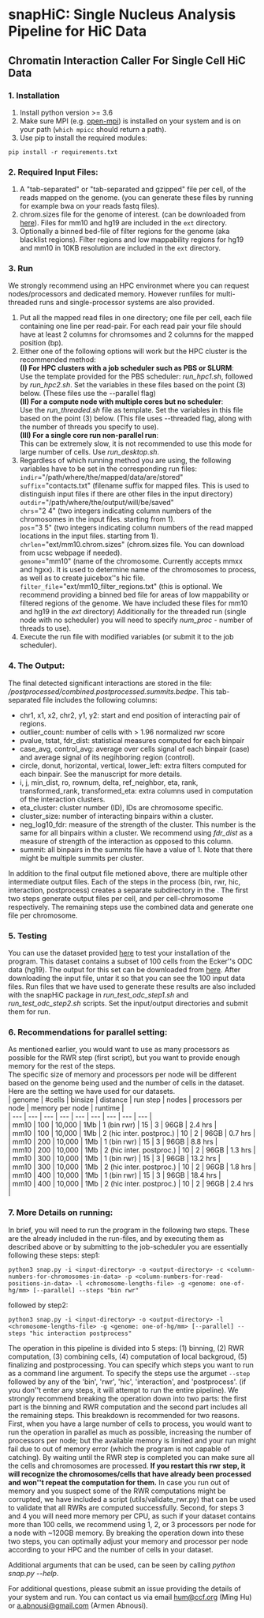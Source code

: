 # snapHiC: Single Nucleus Analysis Pipeline for HiC Data 
## Chromatin Interaction Caller For Single Cell HiC Data
### 1. Installation 
1. Install python version >= 3.6 
2. Make sure MPI (e.g. [open-mpi](https://www.open-mpi.org/)) is installed on your system and is on your path (`which mpicc` should return a path). 
3. Use pip to install the required modules: 
```
pip install -r requirements.txt
```

### 2. Required Input Files:
1. A "tab-separated" or "tab-separated and gzipped" file per cell, of the reads mapped on the genome. (you can generate these files by running for example bwa on your reads fastq files).
2. chrom.sizes file for the genome of interest. (can be downloaded from [here](https://hgdownload.soe.ucsc.edu/downloads.html)). Files for mm10 and hg19 are included in the `ext` directory. 
3. Optionally a binned bed-file of filter regions for the genome (aka blacklist regions). Filter regions and low mappability regions for hg19 and mm10 in 10KB resolution are included in the `ext` directory. 

### 3. Run
We strongly recommend using an HPC environmet where you can request nodes/processors and dedicated memory. However runfiles for multi-threaded runs and single-processor systems are also provided.
1. Put all the mapped read files in one directory; one file per cell, each file containing one line per read-pair. For each read pair your file should have at least 2 columns for chromsomes and 2 columns for the mapped position (bp).  
2. Either one of the following options will work but the HPC cluster is the recommended method:  
&Tab;**(I) For HPC clusters with a job scheduler such as PBS or SLURM**:  
&Tab;&Tab; Use the template provided for the PBS scheduler: *run_hpc1.sh*, followed by *run_hpc2.sh*. Set the variables in these files based on the point (3) below. (These files use the --parallel flag)  
&Tab;**(II) For a compute node with multiple cores but no scheduler**:  
&Tab;&Tab; Use the *run_threaded.sh* file as template. Set the variables in this file based on the point (3) below. (This file uses --threaded flag, along with the number of threads you specify to use).  
&Tab;**(III) For a single core run non-parallel run**:  
&Tab;&Tab; This can be extremely slow, it is not recommended to use this mode for large number of cells. Use *run_desktop.sh*.
3. Regardless of which running method you are using, the following variables have to be set in the corresponding run files:  
&Tab;`indir`="/path/where/the/mapped/data/are/stored"   
&Tab;`suffix`="contacts.txt" (filename suffix for mapped files. This is used to distinguish input files if there are other files in the input directory)  
&Tab;`outdir`="/path/where/the/output/will/be/saved"  
&Tab;`chrs`="2 4" (two integers indicating column numbers of the chromosomes in the input files. starting from 1).  
&Tab;`pos`="3 5" (two integers indicating column numbers of the read mapped locations in the input files. starting from 1). 
&Tab;`chrlen`="ext/mm10.chrom.sizes" (chrom.sizes file. You can download from ucsc webpage if needed).  
&Tab;`genome`="mm10" (name of the chromosome. Currently accepts mmxx and hgxx). It is used to determine name of the chromosomes to process, as well as to create juicebox''s hic file.   
&Tab;`filter_file`="ext/mm10_filter_regions.txt" (this is optional. We recommend providing a binned bed file for areas of low mappability or filtered regions of the genome. We have included these files for mm10 and hg19 in the *ext* directory) 
&Tab;Additionally for the threaded run (single node with no scheduler) you will need to specify *num_proc* - number of threads to use).  
4. Execute the run file with modified variables (or submit it to the job scheduler). 

### 4. The Output: 
The final detected significant interactions are stored in the file: *<outdir>/postprocessed/combined.postprocessed.summits.bedpe*. This tab-separated file includes the following columns:  
- chr1, x1, x2, chr2, y1, y2: start and end position of interacting pair of regions. 
- outlier_count: number of cells with > 1.96 normalized rwr score  
- pvalue, tstat, fdr_dist: statistical measures computed for each binpair 
- case_avg, control_avg: average over cells signal of each binpair (case) and average signal of its negihboring region (control). 
- circle, donut, horizontal, vertical, lower_left: extra filters computed for each binpair. See the manuscript for more details. 
- i, j, min_dist, ro, rownum, delta, ref_neighbor, eta, rank, transformed_rank, transformed_eta: extra columns used in computation of the interaction clusters. 
- eta_cluster: cluster number (ID), IDs are chromosome specific. 
- cluster_size: number of interacting binpairs within a cluster. 
- neg_log10_fdr: measure of the strength of the cluster.  This number is the same for all binpairs within a cluster. We recommend using *fdr_dist* as a measure of strength of the interaction as opposed to this column. 
- summit: all binpairs in the summits file have a value of 1. Note that there might be multiple summits per cluster. 

In addition to the final output file metioned above, there are multiple other intermediate output files. Each of the steps in the process (bin, rwr, hic, interaction, postprocess) creates a separate subdirectory in the *<outdir>*. The first two steps generate output files per cell, and per cell-chromosome respectively. The remaining steps use the combined data and generate one file per chromosome. 

### 5. Testing  
You can use the dataset provided [here](http://renlab.sdsc.edu/abnousa/snapHiC/test/input/Ecker/ODC_100.tar.gz) to test your installation of the program. This dataset contains a subset of 100 cells from the Ecker''s ODC data (hg19). The output for this set can be downloaded from [here](http://renlab.sdsc.edu/abnousa/snapHiC/test/output/Ecker/ODC_100_output.tar). 
After downloading the input file, untar it so that you can see the 100 input data files. Run files that we have used to generate these results are also included with the snapHiC package in *run_test_odc_step1.sh* and *run_test_odc_step2.sh* scripts. Set the input/output directories and submit them for run.

### 6. Recommendations for parallel setting:  
As mentioned earlier, you would want to use as many processors as possible for the RWR step (first script), but you want to provide enough memory for the rest of the steps.  
The specific size of memory and processors per node will be different based on the genome being used and the number of cells in the dataset. Here are the setting we have used for our datasets.  
| genome | #cells | binsize | distance | run step | nodes | processors per node | memory per node | runtime |  
| --- | --- | --- | --- | --- | --- | --- | --- | --- |  
| mm10 | 100 | 10,000 | 1Mb | 1 (bin rwr) | 15 | 3 | 96GB | 2.4 hrs |  
| mm10 | 100 | 10,000 | 1Mb | 2 (hic inter. postproc.) | 10 | 2 | 96GB | 0.7 hrs |  
| mm10 | 200 | 10,000 | 1Mb | 1 (bin rwr) | 15 | 3 | 96GB | 8.8 hrs |  
| mm10 | 200 | 10,000 | 1Mb | 2 (hic inter. postproc.) | 10 | 2 | 96GB | 1.3 hrs |  
| mm10 | 300 | 10,000 | 1Mb | 1 (bin rwr) | 15 | 3 | 96GB | 13.2 hrs |  
| mm10 | 300 | 10,000 | 1Mb | 2 (hic inter. postproc.) | 10 | 2 | 96GB | 1.8 hrs |  
| mm10 | 400 | 10,000 | 1Mb | 1 (bin rwr) | 15 | 3 | 96GB | 18.4 hrs |  
| mm10 | 400 | 10,000 | 1Mb | 2 (hic inter. postproc.) | 10 | 2 | 96GB | 2.4 hrs |  
 
### 7. More Details on running:
In brief, you will need to run the program in the following two steps. These are the already included in the run-files, and by executing them as described above or by submitting to the job-scheduler you are essentially following these steps:
step1:
```
python3 snap.py -i <input-directory> -o <output-directory> -c <column-numbers-for-chromosomes-in-data> -p <column-numbers-for-read-positions-in-data> -l <chromosome-lengths-file> -g <genome: one-of-hg/mm> [--parallel] --steps "bin rwr"
```
followed by step2:
```
python3 snap.py -i <input-directory> -o <output-directory> -l <chromosome-lengths-file> -g <genome: one-of-hg/mm> [--parallel] --steps "hic interaction postprocess"
```

The operation in this pipeline is divided into 5 steps: (1) binning, (2) RWR computation, (3) combining cells, (4) computation of local backgroud, (5) finalizing and postprocessing. You can specify which steps you want to run as a command line argument. To specify the steps use the argumet `--step` followed by any of the 'bin', 'rwr', 'hic', 'interaction', and 'postprocess'. (if you don''t enter any steps, it will attempt to run the entire pipeline). 
We strongly recommend breaking the operation down into two parts: the first part is the binning and RWR computation and the second part includes all the remaining steps. 
This breakdown is recommended for two reasons. First, when you have a large number of cells to process, you would want to run the operation in parallel as much as possible, increasing the number of processors per node; but the available memory is limited and your run might fail due to out of memory error (which the program is not capable of catching). By waiting until the RWR step is completed you can make sure all the cells and chromosomes are processed. **If you restart this rwr step, it will recognize the chromosomes/cells that have already been processed and won''t repeat the computation for them.** In case you run out of memory and you suspect some of the RWR computations might be corrupted, we have included a script (utils/validate_rwr.py) that can be used to validate that all RWRs are computed successfully. 
Second, for steps 3 and 4 you will need more memory per CPU, as such if your dataset contains more than 100 cells, we recommend using 1, 2, or 3 processors per node for a node with ~120GB memory. By breaking the operation down into these two steps, you can optimally adjust your memory and processor per node according to your HPC and the number of cells in your dataset.  

Additional arguments that can be used, can be seen by calling *python snap.py --help*. 

For additional questions, please submit an issue providing the details of your system and run. You can contact us via email <hum@ccf.org> (Ming Hu) or <a.abnousi@gmail.com> (Armen Abnousi).
